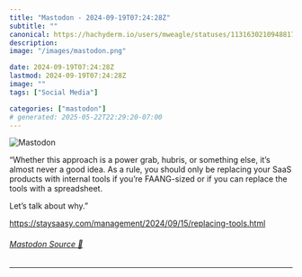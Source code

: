```yaml
---
title: "Mastodon - 2024-09-19T07:24:28Z"
subtitle: ""
canonical: https://hachyderm.io/users/mweagle/statuses/113163021094881757
description:
image: "/images/mastodon.png"

date: 2024-09-19T07:24:28Z
lastmod: 2024-09-19T07:24:28Z
image: ""
tags: ["Social Media"]

categories: ["mastodon"]
# generated: 2025-05-22T22:29:20-07:00
---
```

![Mastodon](/images/mastodon.png)

<p>“Whether this approach is a power grab, hubris, or something else, it’s almost never a good idea. As a rule, you should only be replacing your SaaS products with internal tools if you’re FAANG-sized or if you can replace the tools with a spreadsheet.</p><p>Let’s talk about why.”</p><p><a href="https://staysaasy.com/management/2024/09/15/replacing-tools.html" target="_blank" rel="nofollow noopener noreferrer" translate="no"><span class="invisible">https://</span><span class="ellipsis">staysaasy.com/management/2024/</span><span class="invisible">09/15/replacing-tools.html</span></a></p>


###### [Mastodon Source 🐘](https://hachyderm.io/@mweagle/113163021094881757)

___
